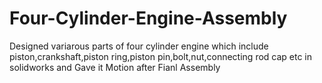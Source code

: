 # Four-Cylinder-Engine-Assembly
Designed variarous parts of four cylinder engine which include piston,crankshaft,piston ring,piston pin,bolt,nut,connecting rod cap etc in solidworks and Gave it Motion after Fianl Assembly
